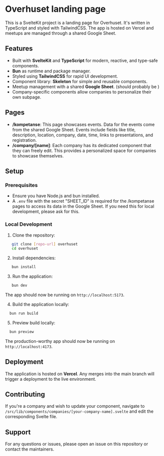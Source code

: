 # Overhuset landing page

This is a SvelteKit project is a landing page for Overhuset. It's written in TypeScript and styled with TailwindCSS. The app is hosted on Vercel and meetups are managed through a shared Google Sheet.

## Features

- Built with **SvelteKit** and **TypeScript** for modern, reactive, and type-safe components.
- **Bun** as runtime and package manager.
- Styled using **TailwindCSS** for rapid UI development.
- Component library: **Skeleton** for simple and reusable components.
- Meetup management with a shared **Google Sheet**. (should probably be )
- Company-specific components allow companies to personalize their own subpage.

## Pages

- **/kompetanse**: This page showcases events. Data for the events come from the shared Google Sheet. Events include fields like title, description, location, company, date, time, links to presentations, and registration.
- **/company/[name]**: Each company has its dedicated component that they can freely edit. This provides a personalized space for companies to showcase themselves.

## Setup

### Prerequisites

- Ensure you have Node.js and bun installed.
- A `.env` file with the secret "SHEET_ID" is required for the /kompetanse pages to access its data in the Google Sheet. If you need this for local development, please ask for this.

### Local Development

1. Clone the repository:

```bash
   git clone [repo-url] overhuset
   cd overhuset
```

2. Install dependencies:

```bash
   bun install
```

3. Run the application:

```bash
   bun dev
```

The app should now be running on `http://localhost:5173`.

4. Build the application locally:

```bash
  bun run build
```

5. Preview build locally:

```bash
  bun preview

```

The production-worthy app should now be running on `http://localhost:4173`.

## Deployment

The application is hosted on **Vercel**. Any merges into the main branch will trigger a deployment to the live environment.

## Contributing

If you're a company and wish to update your component, navigate to `/src/lib/components/companies/[your-company-name].svelte` and edit the corresponding Svelte file.

## Support

For any questions or issues, please open an issue on this repository or contact the maintainers.
